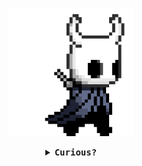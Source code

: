 <p align="center">
  <img src="https://raw.githubusercontent.com/TanZng/TanZng/master/assets/hollor_knight3.gif" width="200"> 
</p>
<details align="center">
<summary> <b> <samp> Curious? </samp></b></summary>
<samp>
 <b><h2 style="color: #fc6203">W E L C O M E !</h2> </b>
<img src="https://raw.githubusercontent.com/TanZng/TanZng/master/assets/bonefire.gif" width="200">
I'm on track for learning more about Web3, & Python.

### Tech Stack
[![My Skills](https://skillicons.dev/icons?i=html,css,js,php,react,laravel,tailwind,bootstrap,mysql)](https://skillicons.dev)

### Version Controll & Tools 
[![My Skills](https://skillicons.dev/icons?i=vscode,notion,github,git,figma,ae,ps)](https://skillicons.dev)

### GitHub Analytics
<p align="center">
  <a href="https://github.com/hxndsky">
    <img height="180em" src="https://github-readme-stats-eight-theta.vercel.app/api?username=hxndsky&show_icons=true&theme=react&include_all_commits=true&count_private=true&hide_border=true&layout=compact"/>
  </a>
  <a href="https://github.com/hxndsky">
    <img height="180em" src="https://github-readme-stats.vercel.app/api/top-langs/?username=Hxndsky&theme=react&hide_border=true&include_all_commits=true&count_private=true&layout=compact"/>
  </a>
</p>

<p align="center">
  <img height="180em" src="https://nirzak-streak-stats.vercel.app/?user=Hxndsky&theme=react&hide_border=true"/>
</p>


### Connect with Me
[![My Skills](https://skillicons.dev/icons?i=github)](https://github.com/hxndsky)
[![My Skills](https://skillicons.dev/icons?i=discord)](https://discord.gg/WPpjQa4vhA)
[![My Skills](https://skillicons.dev/icons?i=instagram)](https://www.instagram.com/hxndsky)

<p align = "center">
	<img src = "https://komarev.com/ghpvc/?username=hxndsky&color=56BCD9" alt = "Profile Views"/>
</p>
</samp>
</details>

